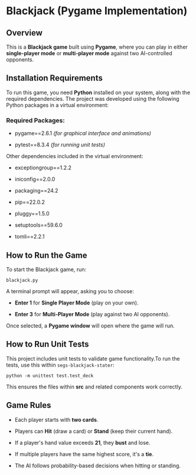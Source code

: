 **Blackjack (Pygame Implementation)**
=====================================

**Overview**
------------

This is a **Blackjack game** built using **Pygame**, where you can play in either **single-player mode** or **multi-player mode** against two AI-controlled opponents.

**Installation Requirements**
-----------------------------

To run this game, you need **Python** installed on your system, along with the required dependencies. The project was developed using the following Python packages in a virtual environment:

### **Required Packages:**

*   pygame==2.6.1 _(for graphical interface and animations)_
    
*   pytest==8.3.4 _(for running unit tests)_
    

Other dependencies included in the virtual environment:

*   exceptiongroup==1.2.2
    
*   iniconfig==2.0.0
    
*   packaging==24.2
    
*   pip==22.0.2
    
*   pluggy==1.5.0
    
*   setuptools==59.6.0
    
*   tomli==2.2.1
    


**How to Run the Game**
-----------------------

To start the Blackjack game, run:

`blackjack.py`

A terminal prompt will appear, asking you to choose:

*   **Enter 1** for **Single Player Mode** (play on your own).
    
*   **Enter 3** for **Multi-Player Mode** (play against two AI opponents).
    

Once selected, a **Pygame window** will open where the game will run.

**How to Run Unit Tests**
-------------------------

This project includes unit tests to validate game functionality.To run the tests, use this within `segs-blackjack-stater`:

`python -m unittest test.test_deck`

This ensures the files within **src** and related components work correctly.


**Game Rules**
--------------

*   Each player starts with **two cards**.
    
*   Players can **Hit** (draw a card) or **Stand** (keep their current hand).
    
*   If a player's hand value exceeds **21**, they **bust** and lose.
    
*   If multiple players have the same highest score, it's a **tie**.
    
*   The AI follows probability-based decisions when hitting or standing.
